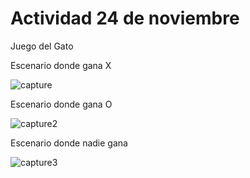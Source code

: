 # Actividad 24 de noviembre

Juego del Gato

Escenario donde gana X

![capture](https://user-images.githubusercontent.com/4912547/48976186-c4ca5380-f03f-11e8-82fa-61ee0b65600e.PNG)

Escenario donde gana O

![capture2](https://user-images.githubusercontent.com/4912547/48976187-c4ca5380-f03f-11e8-8a95-fb80f69dd5f5.PNG)

Escenario donde nadie gana

![capture3](https://user-images.githubusercontent.com/4912547/48976188-c4ca5380-f03f-11e8-8cef-d9dd3e5eacc3.PNG)
